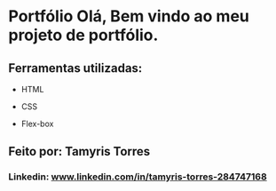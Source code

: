 # Portfólio Olá, Bem vindo ao meu projeto de portfólio.



## Ferramentas utilizadas:

* HTML

* CSS

* Flex-box

## Feito por: Tamyris Torres

### Linkedin: www.linkedin.com/in/tamyris-torres-284747168
